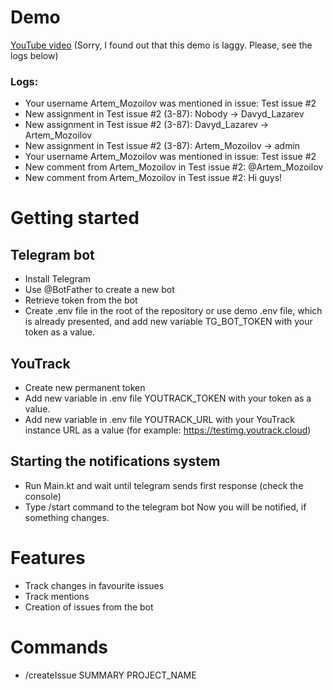 # Demo
[YouTube video](https://youtu.be/IYPfDRw8lI4) (Sorry, I found out that this demo is laggy. Please, see the logs below)
### Logs:
- Your username Artem_Mozoilov was mentioned in issue: Test issue #2
- New assignment in Test issue #2 (3-87): Nobody -> Davyd_Lazarev
- New assignment in Test issue #2 (3-87): Davyd_Lazarev -> Artem_Mozoilov
- New assignment in Test issue #2 (3-87): Artem_Mozoilov -> admin
- Your username Artem_Mozoilov was mentioned in issue: Test issue #2
- New comment from Artem_Mozoilov in Test issue #2: @Artem_Mozoilov
- New comment from Artem_Mozoilov in Test issue #2: Hi guys!

# Getting started
## Telegram bot
- Install Telegram
- Use @BotFather to create a new bot
- Retrieve token from the bot
- Create .env file in the root of the repository or use demo .env file, which is already presented, and add new variable TG_BOT_TOKEN with your token as a value.

## YouTrack
- Create new permanent token
- Add new variable in .env file YOUTRACK_TOKEN with your token as a value.
- Add new variable in .env file YOUTRACK_URL with your YouTrack instance URL as a value (for example: https://testimg.youtrack.cloud)

## Starting the notifications system
- Run Main.kt and wait until telegram sends first response (check the console)
- Type /start command to the telegram bot
Now you will be notified, if something changes.

# Features
- Track changes in favourite issues
- Track mentions
- Creation of issues from the bot

# Commands
- /createIssue SUMMARY PROJECT_NAME
